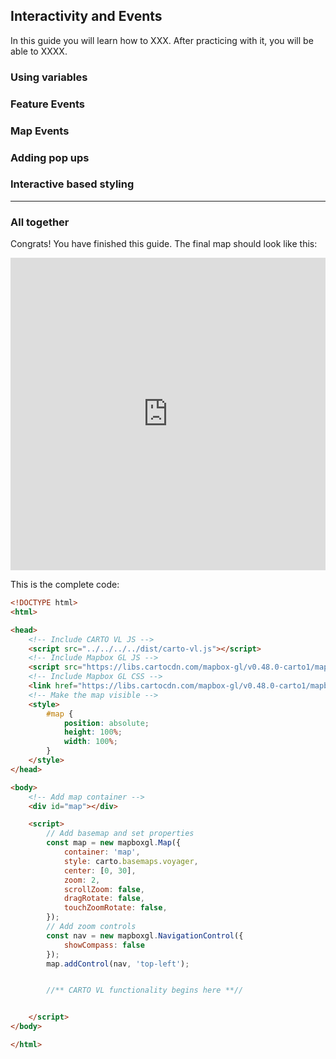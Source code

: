 ## Interactivity and Events
In this guide you will learn how to XXX. After practicing with it, you will be able to XXXX.

### Using variables

### Feature Events

### Map Events

### Adding pop ups

### Interactive based styling

---

### All together

Congrats! You have finished this guide. The final map should look like this:
<div class="example-map">
    <iframe
        id="guides-sources-source-sql"
        src="https://carto.com/developers/carto-vl/examples/maps/guides/interactivity/XXXXX.html"
        width="100%"
        height="500"
        frameBorder="0">
    </iframe>
</div>


This is the complete code:
```html
<!DOCTYPE html>
<html>

<head>
    <!-- Include CARTO VL JS -->
    <script src="../../../../dist/carto-vl.js"></script>
    <!-- Include Mapbox GL JS -->
    <script src="https://libs.cartocdn.com/mapbox-gl/v0.48.0-carto1/mapbox-gl.js"></script>
    <!-- Include Mapbox GL CSS -->
    <link href="https://libs.cartocdn.com/mapbox-gl/v0.48.0-carto1/mapbox-gl.css" rel="stylesheet" />
    <!-- Make the map visible -->
    <style>
        #map {
            position: absolute;
            height: 100%;
            width: 100%;
        }
    </style>
</head>

<body>
    <!-- Add map container -->
    <div id="map"></div>

    <script>
        // Add basemap and set properties
        const map = new mapboxgl.Map({
            container: 'map',
            style: carto.basemaps.voyager,
            center: [0, 30],
            zoom: 2,
            scrollZoom: false,
            dragRotate: false,
            touchZoomRotate: false,
        });
        // Add zoom controls
        const nav = new mapboxgl.NavigationControl({
            showCompass: false
        });
        map.addControl(nav, 'top-left');


        //** CARTO VL functionality begins here **//


    </script>
</body>

</html>
```
